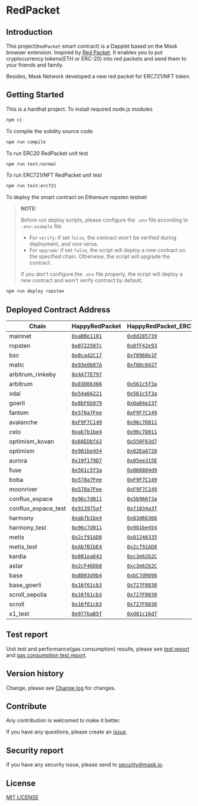 # RedPacket

## Introduction

This project(`RedPacket` smart contract) is a Dapplet based on the Mask browser extension. Inspired by [Red Packet](https://en.wikipedia.org/wiki/Red_envelope). It enables you to put cryptocurrency tokens(ETH or ERC-20) into red packets and send them to your friends and family.

Besides, Mask Network developed a new red packet for ERC721/NFT token.

## Getting Started

This is a hardhat project. To install required node.js modules

```bash
npm ci
```

To compile the solidity source code

```bash
npm run compile
```

To run ERC20 RedPacket unit test

```bash
npm run test:normal
```

To run ERC721/NFT RedPacket unit test

```bash
npm run test:erc721
```

To deploy the smart contract on Ethereum ropsten testnet

> **NOTE:**
>
> Before run deploy scripts, please configure the `.env` file according to `.env.example` file.
>
> - For `verify`: if set `false`, the contract won't be verified during deployment, and vice versa.
> - For `upgrade`: if set `false`, the script will deploy a new contract on the specified chain. Otherwise, the script will upgrade the contract.
>
> If you don't configure the `.env` file properly, the script will deploy a new contract and won't verify contract by default;

```bash
npm run deploy ropsten
```

## Deployed Contract Address

<!-- begin RedPacket -->

| Chain               | HappyRedPacket                         | HappyRedPacket_ERC721                     |
| ------------------- | -------------------------------------- | ----------------------------------------- |
| mainnet             | [`0xaBBe1101`][rp-mainnet]             | [`0x8d285739`][rp721-mainnet]             |
| ropsten             | [`0x0722507c`][rp-ropsten]             | [`0x8fF42e93`][rp721-ropsten]             |
| bsc                 | [`0x0ca42C17`][rp-bsc]                 | [`0xf8968e1F`][rp721-bsc]                 |
| matic               | [`0x93e0b87A`][rp-matic]               | [`0xf6Dc0427`][rp721-matic]               |
| arbitrum_rinkeby    | [`0x4A77E797`][rp-arbitrum_rinkeby]    |                                           |
| arbitrum            | [`0x83D6b366`][rp-arbitrum]            | [`0x561c5f3a`][rp721-arbitrum]            |
| xdai                | [`0x54a0A221`][rp-xdai]                | [`0x561c5f3a`][rp721-xdai]                |
| goerli              | [`0x8bF6b979`][rp-goerli]              | [`0x0a04e23f`][rp721-goerli]              |
| fantom              | [`0x578a7Fee`][rp-fantom]              | [`0xF9F7C149`][rp721-fantom]              |
| avalanche           | [`0xF9F7C149`][rp-avalanche]           | [`0x96c7D011`][rp721-avalanche]           |
| celo                | [`0xab7b1be4`][rp-celo]                | [`0x96c7D011`][rp721-celo]                |
| optimism_kovan      | [`0x68EDbfA3`][rp-optimism_kovan]      | [`0x556F63d7`][rp721-optimism_kovan]      |
| optimism            | [`0x981be454`][rp-optimism]            | [`0x02Ea0720`][rp721-optimism]            |
| aurora              | [`0x19f179D7`][rp-aurora]              | [`0x05ee315E`][rp721-aurora]              |
| fuse                | [`0x561c5f3a`][rp-fuse]                | [`0x066804d9`][rp721-fuse]                |
| boba                | [`0x578a7Fee`][rp-boba]                | [`0xF9F7C149`][rp721-boba]                |
| moonriver           | [`0x578a7Fee`][rp-moonriver]           | [`0xF9F7C149`][rp721-moonriver]           |
| conflux_espace      | [`0x96c7d011`][rp-conflux_espace]      | [`0x5b966f3a`][rp721-conflux_espace]      |
| conflux_espace_test | [`0x913975af`][rp-conflux_espace_test] | [`0x71834a3f`][rp721-conflux_espace_test] |
| harmony             | [`0xab7b1be4`][rp-harmony]             | [`0x83d6b366`][rp721-harmony]             |
| harmony_test        | [`0x96c7d011`][rp-harmony_test]        | [`0x981be454`][rp721-harmony_test]        |
| metis               | [`0x2cf91AD8`][rp-metis]               | [`0x81246335`][rp721-metis]               |
| metis_test          | [`0xAb7B1bE4`][rp-metis_test]          | [`0x2cf91AD8`][rp721-metis_test]          |
| kardia              | [`0x081ea643`][rp-kardia]              | [`0xc3e62b2C`][rp721-kardia]              |
| astar               | [`0x2cF46Db8`][rp-astar]               | [`0xc3e62b2C`][rp721-astar]               |
| base                | [`0x8D03d9b4`][rp-base]                | [`0xbC7d9898`][rp721-base]                |
| base_goerli         | [`0x16f61cb3`][rp-base_goerli]         | [`0x727F8030`][rp721-base_goerli]         |
| scroll_sepolia      | [`0x16f61cb3`][rp-scroll_sepolia]      | [`0x727F8030`][rp721-scroll_sepolia]      |
| scroll              | [`0x16f61cb3`][rp-scroll]              | [`0x727F8030`][rp721-scroll]              |
| x1_test             | [`0x977baB5f`][rp-x1_test]             | [`0xd81c16d7`][rp721-x1_test]             |

[rp-mainnet]: https://etherscan.io/address/0xaBBe1101FD8fa5847c452A6D70C8655532B03C33
[rp-ropsten]: https://ropsten.etherscan.io/address/0x0722507c3b776A6B205946592016e358B0D34c3F
[rp-bsc]: https://bscscan.com/address/0x0ca42C178e14c618c81B8438043F27d9D38145f6
[rp-matic]: https://polygonscan.com/address/0x93e0b87A0aD0C991dc1B5176ddCD850c9a78aabb
[rp-arbitrum_rinkeby]: https://rinkeby-explorer.arbitrum.io/address/0x4A77E797031257db72F7D2C3Ec08a4FAc5c8CfE9
[rp-arbitrum]: https://explorer.arbitrum.io/address/0x83D6b366f21e413f214EB077D5378478e71a5eD2
[rp-xdai]: https://blockscout.com/xdai/mainnet/address/0x54a0A221C25Fc0a347EC929cFC5db0be17fA2a2B
[rp-goerli]: https://goerli.etherscan.io/address/0x8bF6b979286970860Adc75dc621cf1969b0bE66C
[rp-fantom]: https://ftmscan.com/address/0x578a7Fee5f0D8CEc7d00578Bf37374C5b95C4b98
[rp-avalanche]: https://snowtrace.io/address/0xF9F7C1496c21bC0180f4B64daBE0754ebFc8A8c0
[rp-celo]: https://explorer.celo.org/address/0xab7b1be4233a04e5c43a810e75657eced8e5463b
[rp-optimism_kovan]: https://kovan-optimistic.etherscan.io/address/0x68EDbfA3E564C987FaaAB54f4FD1E7567D4151Dd
[rp-optimism]: https://optimistic.etherscan.io/address/0x981be454a930479d92C91a0092D204b64845A5D6
[rp-aurora]: https://explorer.mainnet.aurora.dev/address/0x19f179D7e0D7d9F9d5386afFF64271D98A91615B
[rp-fuse]: https://explorer.fuse.io/address/0x561c5f3a19871ecb1273D6D8eCc276BeEDa5c8b4
[rp-boba]: https://blockexplorer.boba.network/address/0x578a7Fee5f0D8CEc7d00578Bf37374C5b95C4b98
[rp-moonriver]: https://moonriver.moonscan.io/address/0x578a7Fee5f0D8CEc7d00578Bf37374C5b95C4b98
[rp-conflux_espace]: https://evm.confluxscan.io/address/0x96c7d011cdfd467f551605f0f5fce279f86f4186
[rp-conflux_espace_test]: https://evmtestnet.confluxscan.io/address/0x913975af2bb8a6be4100d7dc5e9765b77f6a5d6c
[rp-harmony]: https://explorer.harmony.one/address/0xab7b1be4233a04e5c43a810e75657eced8e5463b
[rp-harmony_test]: https://explorer.pops.one/address/0x96c7d011cdfd467f551605f0f5fce279f86f4186
[rp-metis]: https://andromeda-explorer.metis.io/address/0x2cf91AD8C175305EBe6970Bd8f81231585EFbd77
[rp-metis_test]: https://stardust-explorer.metis.io/address/0xAb7B1bE4233A04e5C43a810E75657ECED8E5463B
[rp-kardia]: https://explorer.kardiachain.io/address/0x081ea6437E73F3b4504b131443309404a9bC2054
[rp-astar]: https://blockscout.com/astar/address/0x2cF46Db820e279c5fBF778367D49d9C931D54524
[rp-base]: https://basescan.org/address/0x8D03d9b43e98Cc2f790Be4E96503fD0CcFd04a2D
[rp-base_goerli]: https://goerli.basescan.org/address/0x16f61cb37169523635B6761f3C946892fb3c18fB
[rp-scroll_sepolia]: https://sepolia-blockscout.scroll.io/address/0x16f61cb37169523635B6761f3C946892fb3c18fB
[rp-scroll]: https://scrollscan.com/address/0x16f61cb37169523635B6761f3C946892fb3c18fB
[rp-x1_test]: https://okx.com/explorer/x1-test/address/0x977baB5f7e2cEd0C91fDA890Ed1DBDfD3Ee9AE81
[rp721-mainnet]: https://etherscan.io/address/0x8d285739523FC2Ac8eC9c9C229ee863C8C9bF8C8
[rp721-ropsten]: https://ropsten.etherscan.io/address/0x8fF42e93C19E44763FD1cD07b9E04d13bA07AD3f
[rp721-bsc]: https://bscscan.com/address/0xf8968e1Fcf1440Be5Cec7Bb495bcee79753d5E06
[rp721-matic]: https://polygonscan.com/address/0xf6Dc042717EF4C097348bE00f4BaE688dcaDD4eA
[rp721-arbitrum]: https://explorer.arbitrum.io/address/0x561c5f3a19871ecb1273D6D8eCc276BeEDa5c8b4
[rp721-xdai]: https://blockscout.com/xdai/mainnet/address/0x561c5f3a19871ecb1273D6D8eCc276BeEDa5c8b4
[rp721-goerli]: https://goerli.etherscan.io/address/0x0a04e23f95E9DB2Fe4C31252548F663fFe3AAe4d
[rp721-fantom]: https://ftmscan.com/address/0xF9F7C1496c21bC0180f4B64daBE0754ebFc8A8c0
[rp721-avalanche]: https://snowtrace.io/address/0x96c7D011cdFD467f551605f0f5Fce279F86F4186
[rp721-celo]: https://explorer.celo.org/address/0x96c7D011cdFD467f551605f0f5Fce279F86F4186
[rp721-optimism_kovan]: https://kovan-optimistic.etherscan.io/address/0x556F63d7467c729034585C3e50e54e582222b491
[rp721-optimism]: https://optimistic.etherscan.io/address/0x02Ea0720254F7fa4eca7d09A1b9C783F1020EbEF
[rp721-aurora]: https://explorer.mainnet.aurora.dev/address/0x05ee315E407C21a594f807D61d6CC11306D1F149
[rp721-fuse]: https://explorer.fuse.io/address/0x066804d9123bF2609Ed4A4a40b1177a9c5a9Ed51
[rp721-boba]: https://blockexplorer.boba.network/address/0xF9F7C1496c21bC0180f4B64daBE0754ebFc8A8c0
[rp721-moonriver]: https://moonriver.moonscan.io/address/0xF9F7C1496c21bC0180f4B64daBE0754ebFc8A8c0
[rp721-conflux_espace]: https://evm.confluxscan.io/address/0x5b966f3a32db9c180843bcb40267a66b73e4f022
[rp721-conflux_espace_test]: https://evmtestnet.confluxscan.io/address/0x71834a3fdea3e70f14a93ed85c6be70925d0cad9
[rp721-harmony]: https://explorer.harmony.one/address/0x83d6b366f21e413f214eb077d5378478e71a5ed2
[rp721-harmony_test]: https://explorer.pops.one/address/0x981be454a930479d92c91a0092d204b64845a5d6
[rp721-metis]: https://andromeda-explorer.metis.io/address/0x812463356F58fc8194645A1838ee6C52D8ca2D26
[rp721-metis_test]: https://stardust-explorer.metis.io/address/0x2cf91AD8C175305EBe6970Bd8f81231585EFbd77
[rp721-kardia]: https://explorer.kardiachain.io/address/0xc3e62b2CC70439C32a381Bfc056aCEd1d7162cef
[rp721-astar]: https://blockscout.com/astar/address/0xc3e62b2CC70439C32a381Bfc056aCEd1d7162cef
[rp721-base]: https://basescan.org/address/0xbC7d98985966f56A66B0cB5F23d865676dc2ac84
[rp721-base_goerli]: https://goerli.basescan.org/address/0x727F8030964CCEC6B0E344399c8d8E2B4C837351
[rp721-scroll_sepolia]: https://sepolia-blockscout.scroll.io/address/0x727F8030964CCEC6B0E344399c8d8E2B4C837351
[rp721-scroll]: https://scrollscan.com/address/0x727F8030964CCEC6B0E344399c8d8E2B4C837351
[rp721-x1_test]: https://okx.com/explorer/x1-test/address/0xd81c16d71432d7df04575ffe9fed76f837fea0cc

<!-- end RedPacket -->

## Test report

Unit test and performance(gas consumption) results, please see [test report](docs/test_report.txt) and [gas consumption test report](docs/performance_test.txt).

## Version history

Change, please see [Change log](docs/CHANGELOG.md) for changes.

## Contribute

Any contribution is welcomed to make it better.

If you have any questions, please create an [issue](https://github.com/DimensionDev/RedPacket/issues).

## Security report

If you have any security issue, please send to <security@mask.io>.

## License

[MIT LICENSE](LICENSE)
